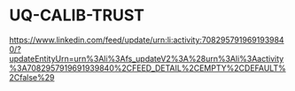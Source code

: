 # UQ-CALIB-TRUST

https://www.linkedin.com/feed/update/urn:li:activity:7082957919691939840/?updateEntityUrn=urn%3Ali%3Afs_updateV2%3A%28urn%3Ali%3Aactivity%3A7082957919691939840%2CFEED_DETAIL%2CEMPTY%2CDEFAULT%2Cfalse%29
